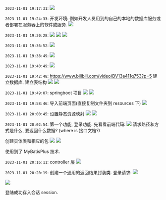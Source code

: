 `2023-11-01 19:17:31`:
![](image/2023-11-01-19-17-35.png)

`2023-11-01 19:24:33`:
开发环境: 例如开发人员用到的自己的本地的数据库服务或者部署在服务器上的软件或服务.
![](image/2023-11-01-19-27-53.png)

`2023-11-01 19:30:28`:
![](image/2023-11-01-19-30-33.png)
![](image/2023-11-01-19-31-03.png)
![](image/2023-11-01-19-33-32.png)

`2023-11-01 19:36:52`:
![](image/2023-11-01-19-37-37.png)

`2023-11-01 19:38:49`:
![](image/2023-11-01-19-38-54.png)

`2023-11-01 19:40:49`:
![](image/2023-11-01-19-40-55.png)

`2023-11-01 19:42:48`:
https://www.bilibili.com/video/BV13a411q753?p=5
建立数据库, 建立表结构
![](image/2023-11-01-19-44-28.png)
![](image/2023-11-01-19-44-49.png)

`2023-11-01 19:49:07`:
springboot 项目
![](image/2023-11-01-19-49-23.png)
![](image/2023-11-01-19-53-48.png)

`2023-11-01 19:58:46`:
导入前端页面(直接复制文件夹到 resources 下)
![](image/2023-11-01-19-59-24.png)

`2023-11-01 20:00:45`:
设置静态资源映射
![](image/2023-11-01-20-01-08.png)
![](image/2023-11-01-20-02-48.png)

`2023-11-01 20:02:54`:
第一个功能, 登录功能.
先看看前端代码:
![](image/2023-11-01-20-09-48.png)
请求路径和方式是什么, 要返回什么数据?
(where is 接口文档?)

创建实体类和相应的包
![](image/2023-11-01-20-11-52.png)
![](image/2023-11-01-20-14-03.png)

使用到了 MyBatisPlus 技术.

`2023-11-01 20:16:11`:
controller 层
![](image/2023-11-01-20-16-36.png) 

`2023-11-01 20:20:19`:
创建一个通用的返回结果封装类.
登录请求:
![](image/2023-11-01-20-21-22.png)

![](image/2023-11-01-20-22-24.png)

登陆成功存入会话 session.

